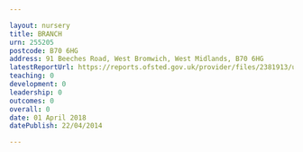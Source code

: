 ```yaml
---

layout: nursery
title: BRANCH
urn: 255205
postcode: B70 6HG
address: 91 Beeches Road, West Bromwich, West Midlands, B70 6HG
latestReportUrl: https://reports.ofsted.gov.uk/provider/files/2381913/urn/255205.pdf
teaching: 0
development: 0
leadership: 0
outcomes: 0
overall: 0
date: 01 April 2018 
datePublish: 22/04/2014

---
```


